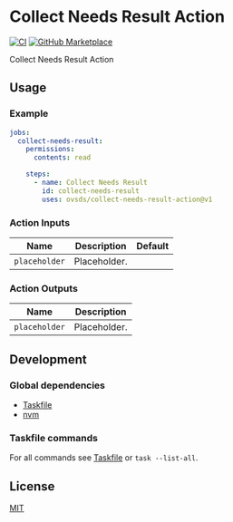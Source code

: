 # Collect Needs Result Action

[![CI](https://github.com/ovsds/collect-needs-result-action/workflows/Check%20PR/badge.svg)](https://github.com/ovsds/collect-needs-result-action/actions?query=workflow%3A%22%22Check+PR%22%22)
[![GitHub Marketplace](https://img.shields.io/badge/Marketplace-Collect%20Needs%20Result-blue.svg)](https://github.com/marketplace/actions/collect-needs-result)

Collect Needs Result Action

## Usage

### Example

```yaml
jobs:
  collect-needs-result:
    permissions:
      contents: read

    steps:
      - name: Collect Needs Result
        id: collect-needs-result
        uses: ovsds/collect-needs-result-action@v1
```

### Action Inputs

| Name          | Description  | Default |
| ------------- | ------------ | ------- |
| `placeholder` | Placeholder. |         |

### Action Outputs

| Name          | Description  |
| ------------- | ------------ |
| `placeholder` | Placeholder. |

## Development

### Global dependencies

- [Taskfile](https://taskfile.dev/installation/)
- [nvm](https://github.com/nvm-sh/nvm?tab=readme-ov-file#install--update-script)

### Taskfile commands

For all commands see [Taskfile](Taskfile.yaml) or `task --list-all`.

## License

[MIT](LICENSE)

